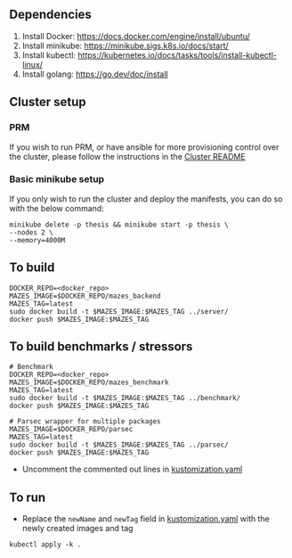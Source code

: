 ## Dependencies

1. Install Docker: https://docs.docker.com/engine/install/ubuntu/
2. Install minikube: https://minikube.sigs.k8s.io/docs/start/
3. Install kubectl: https://kubernetes.io/docs/tasks/tools/install-kubectl-linux/
4. Install golang: https://go.dev/doc/install

## Cluster setup

### PRM 
If you wish to run PRM, or have ansible for more provisioning control over the cluster, please follow the instructions in the [Cluster README](./cluster/README.md)

### Basic minikube setup
If you only wish to run the cluster and deploy the manifests, you can do so with the below command:
```
minikube delete -p thesis && minikube start -p thesis \
--nodes 2 \
--memory=4000M
```

## To build
```
DOCKER_REPO=<docker_repo>
MAZES_IMAGE=$DOCKER_REPO/mazes_backend
MAZES_TAG=latest
sudo docker build -t $MAZES_IMAGE:$MAZES_TAG ../server/
docker push $MAZES_IMAGE:$MAZES_TAG
```

## To build benchmarks / stressors
```
# Benchmark
DOCKER_REPO=<docker_repo>
MAZES_IMAGE=$DOCKER_REPO/mazes_benchmark
MAZES_TAG=latest
sudo docker build -t $MAZES_IMAGE:$MAZES_TAG ../benchmark/
docker push $MAZES_IMAGE:$MAZES_TAG

# Parsec wrapper for multiple packages
MAZES_IMAGE=$DOCKER_REPO/parsec
MAZES_TAG=latest
sudo docker build -t $MAZES_IMAGE:$MAZES_TAG ../parsec/
docker push $MAZES_IMAGE:$MAZES_TAG
```
* Uncomment the commented out lines in [kustomization.yaml](kustomization.yaml)

## To run
* Replace the `newName` and `newTag` field in [kustomization.yaml](kustomization.yaml) with the newly created images and tag
```
kubectl apply -k .
```

